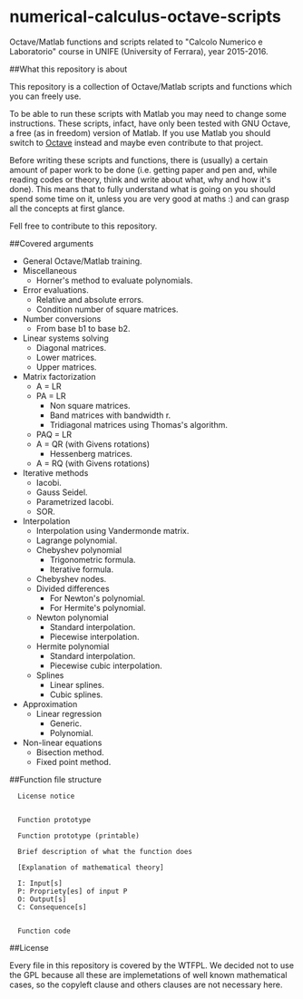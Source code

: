 # numerical-calculus-octave-scripts
Octave/Matlab functions and scripts related to "Calcolo Numerico e Laboratorio" 
course in UNIFE (University of Ferrara), year 2015-2016.

##What this repository is about

This repository is a collection of Octave/Matlab scripts and functions 
which you can freely use.

To be able to run these scripts with Matlab you may need to change some 
instructions. These scripts, infact, have only been tested with GNU Octave, a 
free (as in freedom) version of Matlab. If you use Matlab you should switch to 
[Octave](http://www.fsf.org/campaigns/priority-projects/gnu-octave-free-software-matlab-replacement) 
instead and maybe even contribute to that project.

Before writing these scripts and functions, there is (usually) a certain amount 
of paper work to be done (i.e. getting paper and pen and, while reading codes 
or theory, think and write about what, why and how it's done). This means that 
to fully understand what is going on you should spend some time on it, unless 
you are very good at maths :) and can grasp all the concepts at first 
glance.

Fell free to contribute to this repository.

##Covered arguments

- General Octave/Matlab training.
- Miscellaneous
  - Horner's method to evaluate polynomials.
- Error evaluations.
  - Relative and absolute errors.
  - Condition number of square matrices.
- Number conversions
  - From base b1 to base b2.
- Linear systems solving
  - Diagonal matrices.
  - Lower matrices.
  - Upper matrices.
- Matrix factorization
  - A = LR
  - PA = LR
    - Non square matrices.
    - Band matrices with bandwidth r.
    - Tridiagonal matrices using Thomas's algorithm.
  - PAQ = LR
  - A = QR (with Givens rotations)
    - Hessenberg matrices.
  - A = RQ (with Givens rotations)
- Iterative methods
  - Iacobi.
  - Gauss Seidel.
  - Parametrized Iacobi.
  - SOR.
- Interpolation
  - Interpolation using Vandermonde matrix.
  - Lagrange polynomial.
  - Chebyshev polynomial
    - Trigonometric formula.
    - Iterative formula.
  - Chebyshev nodes.
  - Divided differences
    - For Newton's polynomial.
    - For Hermite's polynomial.
  - Newton polynomial
    - Standard interpolation.
    - Piecewise interpolation.
  - Hermite polynomial
    - Standard interpolation.
    - Piecewise cubic interpolation.
  - Splines
    - Linear splines.
    - Cubic splines.
- Approximation
  - Linear regression
    - Generic.
    - Polynomial.
- Non-linear equations
  - Bisection method.
  - Fixed point method.

##Function file structure

```
  License notice
  
  
  Function prototype
    
  Function prototype (printable)
  
  Brief description of what the function does
  
  [Explanation of mathematical theory]
  
  I: Input[s]
  P: Propriety[es] of input P
  O: Output[s]
  C: Consequence[s]
  
  
  Function code
```

##License

Every file in this repository is covered by the WTFPL. We decided not to use 
the GPL because all these are implemetations of well known mathematical cases, 
so the copyleft clause and others clauses are not necessary here.
